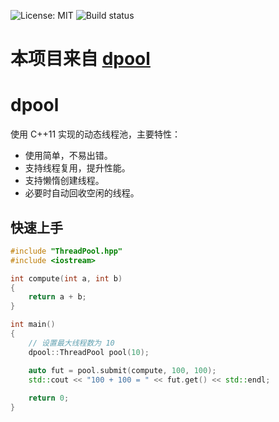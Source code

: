![License: MIT](https://img.shields.io/badge/License-MIT-yellow.svg) ![Build status](https://travis-ci.org/senlinzhan/dpool.svg?branch=master)

# 本项目来自  [dpool](https://github.com/senlinzhan/dpool)
# dpool

使用 C++11 实现的动态线程池，主要特性：
- 使用简单，不易出错。
- 支持线程复用，提升性能。
- 支持懒惰创建线程。
- 必要时自动回收空闲的线程。

## 快速上手
```C++
#include "ThreadPool.hpp"
#include <iostream>

int compute(int a, int b)
{
    return a + b;
}

int main()
{
    // 设置最大线程数为 10
    dpool::ThreadPool pool(10);

    auto fut = pool.submit(compute, 100, 100);
    std::cout << "100 + 100 = " << fut.get() << std::endl;
    
    return 0;
}